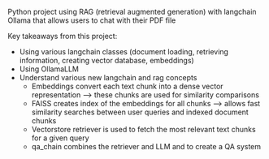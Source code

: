 Python project using RAG (retrieval augmented generation) with langchain Ollama that allows users to chat with their PDF file

Key takeaways from this project:
- Using various langchain classes (document loading, retrieving information, creating vector database, embeddings)
- Using OllamaLLM
- Understand various new langchain and rag concepts
    - Embeddings convert each text chunk into a dense vector representation --> these chunks are used for similarity comparisons
    - FAISS creates index of the embeddings for all chunks --> allows fast similarity searches between user queries and indexed document chunks
    - Vectorstore retriever is used to fetch the most relevant text chunks for a given query
    - qa_chain combines the retriever and LLM and to create a QA system